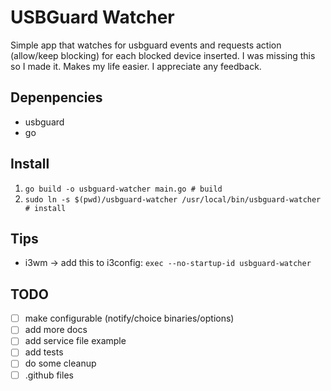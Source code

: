 # USBGuard Watcher
Simple app that watches for usbguard events and requests action (allow/keep blocking) for each blocked device inserted. I was missing this so I made it. Makes my life easier. I appreciate any feedback.

## Depenpencies
- usbguard
- go

## Install
1. `go build -o usbguard-watcher main.go # build`
1. `sudo ln -s $(pwd)/usbguard-watcher /usr/local/bin/usbguard-watcher # install`

## Tips
- i3wm -> add this to i3config: `exec --no-startup-id usbguard-watcher`

## TODO
- [ ] make configurable (notify/choice binaries/options)
- [ ] add more docs
- [ ] add service file example
- [ ] add tests
- [ ] do some cleanup
- [ ] .github files
